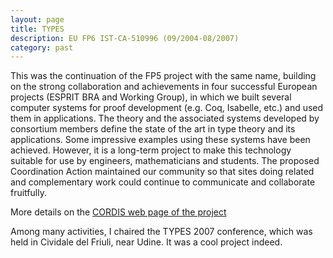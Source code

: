 ```yaml
---
layout: page
title: TYPES
description: EU FP6 IST-CA-510996 (09/2004-08/2007)
category: past
---
```

This was the continuation of the FP5 project with the same name, building on the strong collaboration and achievements in four successful European projects (ESPRIT BRA and Working Group), in which we built several computer systems for proof development (e.g. Coq, Isabelle, etc.) and used them in applications. The theory and the associated systems developed by consortium members define the state of the art in type theory and its applications. Some impressive examples using these systems have been achieved. However, it is a long-term project to make this technology suitable for use by engineers, mathematicians and students. The proposed Coordination Action maintained our community so that sites doing related and complementary work could continue to communicate and collaborate fruitfully. 

More details on the [CORDIS web page of the project](https://cordis.europa.eu/project/id/510996)

Among many activities, I chaired the TYPES 2007 conference, which was held in Cividale del Friuli, near Udine.
It was a cool project indeed.